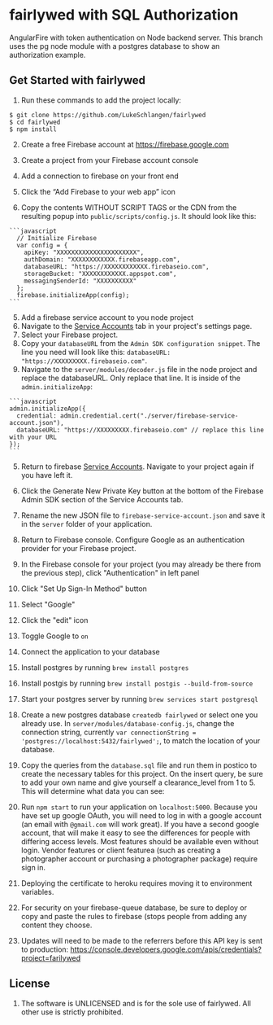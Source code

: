 # fairlywed with SQL Authorization
AngularFire with token authentication on Node backend server. This branch uses the pg node module with a postgres database to show an authorization example.

## Get Started with fairlywed
1. Run these commands to add the project locally:
  ```shell
  $ git clone https://github.com/LukeSchlangen/fairlywed
  $ cd fairlywed
  $ npm install
  ```

2. Create a free Firebase account at https://firebase.google.com

3. Create a project from your Firebase account console

4. Add a connection to firebase on your front end
  1. Click the “Add Firebase to your web app” icon
  2. Copy the contents WITHOUT SCRIPT TAGS or the CDN from the resulting popup into `public/scripts/config.js`. It should look like this:

    ```javascript
      // Initialize Firebase
      var config = {
        apiKey: "XXXXXXXXXXXXXXXXXXXXXX",
        authDomain: "XXXXXXXXXXXX.firebaseapp.com",
        databaseURL: "https://XXXXXXXXXXXX.firebaseio.com",
        storageBucket: "XXXXXXXXXXXX.appspot.com",
        messagingSenderId: "XXXXXXXXXX"
      };
      firebase.initializeApp(config);
    ```

5. Add a firebase service account to you node project
  1. Navigate to the [Service Accounts](https://console.firebase.google.com/project/_/settings/serviceaccounts/adminsdk) tab in your project's settings page.
  2. Select your Firebase project.
  3. Copy your `databaseURL` from the `Admin SDK configuration snippet`. The line you need will look like this: `databaseURL: "https://XXXXXXXXX.firebaseio.com"`.
  4. Navigate to the `server/modules/decoder.js` file in the node project and replace the databaseURL. Only replace that line. It is inside of the `admin.initializeApp`:

    ```javascript
    admin.initializeApp({
      credential: admin.credential.cert("./server/firebase-service-account.json"),
      databaseURL: "https://XXXXXXXXX.firebaseio.com" // replace this line with your URL
    });
    ```
  5. Return to firebase [Service Accounts](https://console.firebase.google.com/project/_/settings/serviceaccounts/adminsdk). Navigate to your project again if you have left it.
  6. Click the Generate New Private Key button at the bottom of the Firebase Admin SDK section of the Service Accounts tab.
  7. Rename the new JSON file to `firebase-service-account.json` and save it in the `server` folder of your application.

6. Return to Firebase console. Configure Google as an authentication provider for your Firebase project.
  1. In the Firebase console for your project (you may already be there from the previous step), click "Authentication" in left panel
  2. Click "Set Up Sign-In Method" button
  3. Select "Google"
  4. Click the "edit" icon
  5. Toggle Google to `on`

7. Connect the application to your database
  1. Install postgres by running `brew install postgres`
  2. Install postgis by running `brew install postgis --build-from-source`
  3. Start your postgres server by running `brew services start postgresql`
  4. Create a new postgres database `createdb fairlywed` or select one you already use. In `server/modules/database-config.js`, change the connection string, currently `var connectionString = 'postgres://localhost:5432/fairlywed';`, to match the location of your database.
  5. Copy the queries from the `database.sql` file and run them in postico to create the necessary tables for this project. On the insert query, be sure to add your own name and give yourself a clearance_level from 1 to 5. This will determine what data you can see:

8. Run `npm start` to run your application on `localhost:5000`. Because you have set up google OAuth, you will need to log in with a google account (an email with `@gmail.com` will work great). If you have a second google account, that will make it easy to see the differences for people with differing access levels. Most features should be available even without login. Vendor features or client featurea (such as creating a photographer account or purchasing a photographer package) require sign in.
9. Deploying the certificate to heroku requires moving it to environment variables.
10. For security on your firebase-queue database, be sure to deploy or copy and paste the rules to firebase (stops people from adding any content they choose.
11. Updates will need to be made to the referrers before this API key is sent to production: https://console.developers.google.com/apis/credentials?project=farilywed
## License

1. The software is UNLICENSED and is for the sole use of fairlywed. All other use is strictly prohibited.
